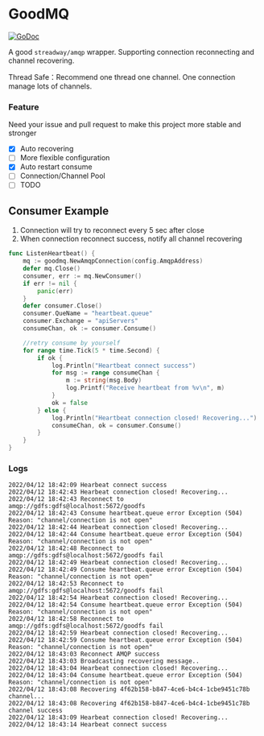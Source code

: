 # GoodMQ

[![GoDoc](https://godoc.org/github.com/838239178/goodmq?status.svg)](http://godoc.org/github.com/838239178/goodmq)

A good `streadway/amqp` wrapper. Supporting connection reconnecting and channel recovering.

Thread Safe：Recommend one thread one channel. One connection manage lots of channels.

### Feature

Need your issue and pull request to make this project more stable and stronger

- [x] Auto recovering
- [ ]  More flexible configuration
- [x]  Auto restart consume
- [ ]  Connection/Channel Pool
- [ ]  TODO

## Consumer Example

1. Connection will try to reconnect every 5 sec after close
2. When connection reconnect success, notify all channel recovering

```go
func ListenHeartbeat() {
	mq := goodmq.NewAmqpConnection(config.AmqpAddress)
	defer mq.Close()
	consumer, err := mq.NewConsumer()
	if err != nil {
		panic(err)
	}
	defer consumer.Close()
	consumer.QueName = "heartbeat.queue"
	consumer.Exchange = "apiServers"
	consumeChan, ok := consumer.Consume()

	//retry consume by yourself
	for range time.Tick(5 * time.Second) {
		if ok {
			log.Println("Heartbeat connect success")
			for msg := range consumeChan {
				m := string(msg.Body)
				log.Printf("Receive heartbeat from %v\n", m)
			}
			ok = false
		} else {
			log.Println("Heartbeat connection closed! Recovering...")
			consumeChan, ok = consumer.Consume()
		}
	}
}
```

### Logs

```log
2022/04/12 18:42:09 Hearbeat connect success
2022/04/12 18:42:43 Hearbeat connection closed! Recovering...
2022/04/12 18:42:43 Reconnect to amqp://gdfs:gdfs@localhost:5672/goodfs
2022/04/12 18:42:43 Consume heartbeat.queue error Exception (504) Reason: "channel/connection is not open"
2022/04/12 18:42:44 Hearbeat connection closed! Recovering...
2022/04/12 18:42:44 Consume heartbeat.queue error Exception (504) Reason: "channel/connection is not open"
2022/04/12 18:42:48 Reconnect to amqp://gdfs:gdfs@localhost:5672/goodfs fail
2022/04/12 18:42:49 Hearbeat connection closed! Recovering...
2022/04/12 18:42:49 Consume heartbeat.queue error Exception (504) Reason: "channel/connection is not open"
2022/04/12 18:42:53 Reconnect to amqp://gdfs:gdfs@localhost:5672/goodfs fail
2022/04/12 18:42:54 Hearbeat connection closed! Recovering...
2022/04/12 18:42:54 Consume heartbeat.queue error Exception (504) Reason: "channel/connection is not open"
2022/04/12 18:42:58 Reconnect to amqp://gdfs:gdfs@localhost:5672/goodfs fail
2022/04/12 18:42:59 Hearbeat connection closed! Recovering...
2022/04/12 18:42:59 Consume heartbeat.queue error Exception (504) Reason: "channel/connection is not open"
2022/04/12 18:43:03 Reconnect AMQP success
2022/04/12 18:43:03 Broadcasting recovering message..
2022/04/12 18:43:04 Hearbeat connection closed! Recovering...
2022/04/12 18:43:04 Consume heartbeat.queue error Exception (504) Reason: "channel/connection is not open"
2022/04/12 18:43:08 Recovering 4f62b158-b847-4ce6-b4c4-1cbe9451c78b channel...
2022/04/12 18:43:08 Recovering 4f62b158-b847-4ce6-b4c4-1cbe9451c78b channel success
2022/04/12 18:43:09 Hearbeat connection closed! Recovering...
2022/04/12 18:43:14 Hearbeat connect success
```
